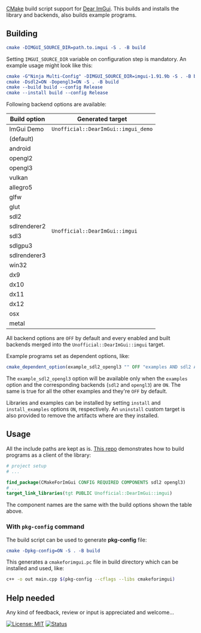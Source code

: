 [CMake](https://cmake.org) build script support for [Dear ImGui](https://github.com/ocornut/imgui). This builds and installs the library and backends, also builds example programs.

## Building

```cmake
cmake -DIMGUI_SOURCE_DIR=path.to.imgui -S . -B build
```

Setting `IMGUI_SOURCE_DIR` variable on configuration step is mandatory. An example usage might look like this:

```cmake
cmake -G"Ninja Multi-Config" -DIMGUI_SOURCE_DIR=imgui-1.91.9b -S . -B build
cmake -Dsdl2=ON -Dopengl3=ON -S . -B build
cmake --build build --config Release
cmake --install build --config Release
```

Following backend options are available:

<table>
  <thead>
    <tr>
      <th>Build option</th>
      <th>Generated target</th>
    </tr>
  </thead>
  <tbody>
    <tr>
      <td>ImGui Demo</td>
      <td><code>Unofficial::DearImGui::imgui_demo</code></td>
    </tr>
    <tr><td>(default)</td><td rowspan="20"><code>Unofficial::DearImGui::imgui</code></td></tr>
    <tr><td>android</td></tr>
    <tr><td>opengl2</td></tr>
    <tr><td>opengl3</td></tr>
    <tr><td>vulkan</td></tr>
    <tr><td>allegro5</td></tr>
    <tr><td>glfw</td></tr>
    <tr><td>glut</td></tr>
    <tr><td>sdl2</td></tr>
    <tr><td>sdlrenderer2</td></tr>
    <tr><td>sdl3</td></tr>
    <tr><td>sdlgpu3</td></tr>
    <tr><td>sdlrenderer3</td></tr>
    <tr><td>win32</td></tr>
    <tr><td>dx9</td></tr>
    <tr><td>dx10</td></tr>
    <tr><td>dx11</td></tr>
    <tr><td>dx12</td></tr>
    <tr><td>osx</td></tr>
    <tr><td>metal</td></tr>
  </tbody>
</table>

All backend options are `OFF` by default and every enabled and built backends merged into the `Unofficial::DearImGui::imgui` target.

Example programs set as dependent options, like:
```cmake
cmake_dependent_option(example_sdl2_opengl3 "" OFF "examples AND sdl2 AND opengl3" OFF)
```
The `example_sdl2_opengl3` option will be available only when the `examples` option and the corresponding backends (`sdl2` and `opengl3`) are `ON`. The same is true for all the other examples and they're `OFF` by default.

Libraries and examples can be installed by setting `install` and `install_examples` options `ON`, respectively. An `uninstall` custom target is also provided to remove the artifacts where are they installed.

## Usage

All the include paths are kept as is. [This repo](https://github.com/adembudak/CMakeForImGui.test/tree/single-target) demonstrates how to build programs as a client of the library:

```cmake
# project setup
# ...

find_package(CMakeForImGui CONFIG REQUIRED COMPONENTS sdl2 opengl3)
# ...
target_link_libraries(tgt PUBLIC Unofficial::DearImGui::imgui)
```
The component names are the same with the build options shown the table above.

### With `pkg-config` command

The build script can be used to generate **pkg-config** file:
```cmake
cmake -Dpkg-config=ON -S . -B build
```

This generates a `cmakeforimgui.pc` file in build directory which can be installed and used, like:
```bash
c++ -o out main.cpp $(pkg-config --cflags --libs cmakeforimgui)
```

## Help needed

Any kind of feedback, review or input is appreciated and welcome...

[![License: MIT](https://img.shields.io/badge/License-MIT-blue.svg)](https://opensource.org/licenses/MIT)
[![Status](https://github.com/adembudak/CMakeForImGui/actions/workflows/main.yml/badge.svg)](https://github.com/adembudak/CMakeForImGui/actions/workflows/main.yml)
